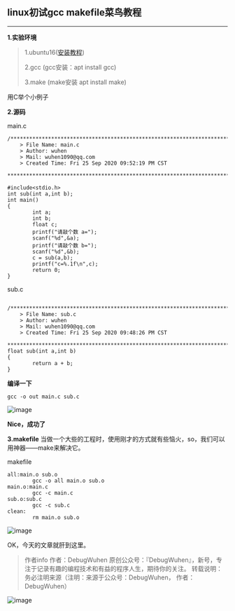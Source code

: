 ## linux初试gcc makefile菜鸟教程
----
**1.实验环境**
>1.ubuntu16([安装教程](https://blog.csdn.net/qq_43938052/article/details/107326122))
>
>2.gcc
>(gcc安装：apt install gcc)
>
>3.make
>(make安装 apt install make)

用C举个小例子

**2.源码**

main.c
~~~
/*************************************************************************
    > File Name: main.c
    > Author: wuhen
    > Mail: wuhen1090@qq.com
    > Created Time: Fri 25 Sep 2020 09:52:19 PM CST
 ************************************************************************/

#include<stdio.h>
int sub(int a,int b);
int main()
{
        int a;
        int b;
        float c;
        printf("请敲个数 a=");
        scanf("%d",&a);
        printf("请敲个数 b=");
        scanf("%d",&b);
        c = sub(a,b);
        printf("c=%.1f\n",c);
        return 0;
}

~~~
sub.c
~~~

/*************************************************************************
    > File Name: sub.c
    > Author: wuhen
    > Mail: wuhen1090@qq.com
    > Created Time: Fri 25 Sep 2020 09:48:26 PM CST
 ************************************************************************/
float sub(int a,int b)
{
        return a + b;
}
~~~
**编译一下**
```
gcc -o out main.c sub.c
```
![image](https://user-images.githubusercontent.com/48900845/112751751-24ffa480-9002-11eb-80a8-ae4262aeceaf.png)

**Nice，成功了**

**3.makefile**
当做一个大些的工程时，使用刚才的方式就有些恼火，so，我们可以用神器——make来解决它。

makefile
```
all:main.o sub.o
        gcc -o all main.o sub.o
main.o:main.c
        gcc -c main.c
sub.o:sub.c
        gcc -c sub.c
clean:
        rm main.o sub.o

```

![image](https://user-images.githubusercontent.com/48900845/112751762-2f21a300-9002-11eb-8160-4aa943226a6e.png)

OK，今天的文章就肝到这里。
>作者info
作者：DebugWuhen
原创公众号：『DebugWuhen』，新号，专注于记录有趣的编程技术和有益的程序人生，期待你的关注。
转载说明：务必注明来源（注明：来源于公众号：DebugWuhen， 作者：DebugWuhen）

![image](https://user-images.githubusercontent.com/48900845/112751769-38ab0b00-9002-11eb-9835-cec4712c5c56.png)



